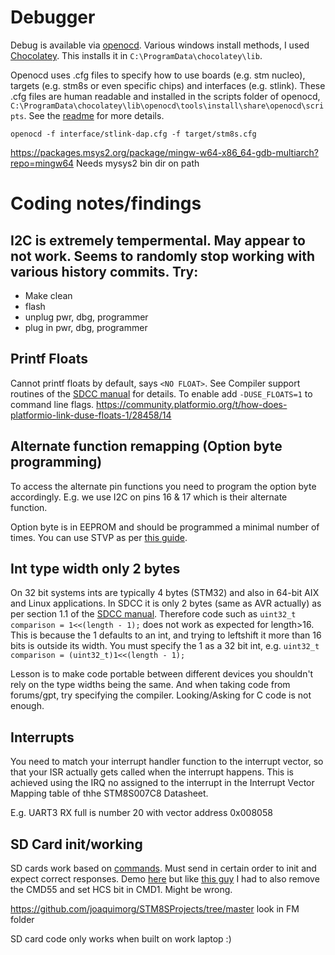 # Debugger
Debug is available via [openocd](https://openocd.org/). Various windows install methods, I used [Chocolatey](https://community.chocolatey.org/packages/openocd). This installs it in `C:\ProgramData\chocolatey\lib`.

Openocd uses .cfg files to specify how to use boards (e.g. stm nucleo), targets (e.g. stm8s or even specific chips) and interfaces (e.g. stlink). These .cfg files are human readable and installed in the scripts folder of openocd, 
`C:\ProgramData\chocolatey\lib\openocd\tools\install\share\openocd\scripts`. See the [readme](https://openocd.org/doc-release/README) for more details.


`openocd -f interface/stlink-dap.cfg -f target/stm8s.cfg`

https://packages.msys2.org/package/mingw-w64-x86_64-gdb-multiarch?repo=mingw64
Needs mysys2 bin dir on path

# Coding notes/findings
## I2C is extremely tempermental. May appear to not work. Seems to randomly stop working with various history commits. Try:
 - Make clean
 - flash
 - unplug pwr, dbg, programmer
 - plug in pwr, dbg, programmer


## Printf Floats
Cannot printf floats by default, says `<NO FLOAT>`. See Compiler support routines of the [SDCC manual](docs/sdccman.pdf) for details. To enable add `-DUSE_FLOATS=1` to command line flags.
https://community.platformio.org/t/how-does-platformio-link-duse-floats-1/28458/14

## Alternate function remapping (Option byte programming)
To access the alternate pin functions you need to program the option byte accordingly. E.g. we use I2C on pins 16 & 17 which is their alternate function.

Option byte is in EEPROM and should be programmed a minimal number of times. You can use STVP as per [this guide](https://documentation.help/STM8-FlashTool-STVP/Prog0122.htm).

## Int type width only 2 bytes
On 32 bit systems ints are typically 4 bytes (STM32) and also in 64-bit AIX and Linux applications. In SDCC it is only 2 bytes (same as AVR actually) as per section 1.1 of the [SDCC manual](docs/sdccman.pdf). Therefore code such as `uint32_t comparison = 1<<(length - 1);` does not work as expected for length>16. This is because the 1 defaults to an int, and trying to leftshift it more than 16 bits is outside its width. You must specify the 1 as a 32 bit int, e.g. `uint32_t comparison = (uint32_t)1<<(length - 1);`

Lesson is to make code portable between different devices you shouldn't rely on the type widths being the same. And when taking code from forums/gpt, try specifying the compiler. Looking/Asking for C code is not enough.

## Interrupts
You need to match your interrupt handler function to the interrupt vector, so that your ISR actually gets called when the interrupt happens. This is achieved using the IRQ no assigned to the interrupt in the Interrupt Vector Mapping table of thhe STM8S007C8 Datasheet. 

E.g. UART3 RX full is number 20 with vector address 0x008058

## SD Card init/working
SD cards work based on [commands](https://chlazza.nfshost.com/sdcardinfo.html). Must send in certain order to init and expect correct responses. Demo [here](http://www.rjhcoding.com/avrc-sd-interface-3.php) but like [this guy](https://stackoverflow.com/questions/8080718/sdhc-microsd-card-and-spi-initialization) I had to also remove the CMD55 and set HCS bit in CMD1. Might be wrong.

https://github.com/joaquimorg/STM8SProjects/tree/master look in FM folder

SD card code only works when built on work laptop :)